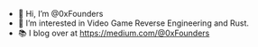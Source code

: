 - 👋 Hi, I’m @0xFounders
- 👀 I’m interested in Video Game Reverse Engineering and Rust.
- 📚 I blog over at https://medium.com/@0xFounders
<!---
0xFounders/0xFounders is a ✨ special ✨ repository because its `README.md` (this file) appears on your GitHub profile.
You can click the Preview link to take a look at your changes.
--->
